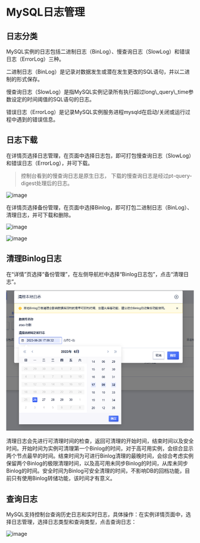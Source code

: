 

# MySQL日志管理

## 日志分类

MySQL实例的日志包括二进制日志（BinLog）、慢查询日志（SlowLog）和错误日志（ErrorLog）三种。

二进制日志（BinLog）是记录对数据发生或潜在发生更改的SQL语句，并以二进制的形式保存。

慢查询日志（SlowLog）是指MySQL实例记录所有执行超过long\\\_query\\\_time参数设定的时间阈值的SQL语句的日志。

错误日志（ErrorLog）是记录MySQL实例服务进程mysqld在启动/关闭或运行过程中遇到的错误信息。

## 日志下载

在详情页选择日志管理，在页面中选择日志包，即可打包慢查询日志（SlowLog）和错误日志（ErrorLog），并可下载。
> 控制台看到的慢查询日志是原生日志， 下载的慢查询日志是经过pt-query-digest处理后的日志。

![image](/images/管理日志0.png)

在详情页选择备份管理，在页面中选择Binlog，即可打包二进制日志（BinLog）、清理日志，并可下载和删除。

![image](/images/binlog.png)

![image](/images/打包binlog.png)

## 清理Binlog日志

在“详情”页选择“备份管理”，在左侧导航栏中选择“Binlog日志包”，点击“清理日志”。

![image](/images/BinlogTime.png)

清理日志会先进行可清理时间的检查，返回可清理的开始时间，结束时间以及安全时间。开始时间为实例可清理第一个Binlog的时间，对于高可用实例，会综合显示两个节点最早的时间。结束时间为可进行Binlog清理的最晚时间，会综合考虑实例保留两个Binlog的极限清理时间，以及高可用未同步Binlog的时间，从库未同步Binlog的时间。安全时间为Binlog可安全清理的时间，不影响DB的回档功能，目前只有使用Binlog转储功能，该时间才有意义。

## 查询日志

MySQL支持控制台查询历史日志和实时日志，具体操作：在实例详情页面中，选择日志管理，选择日志类型和查询类型，点击查询日志：

![image](/images/查询日志.png)
